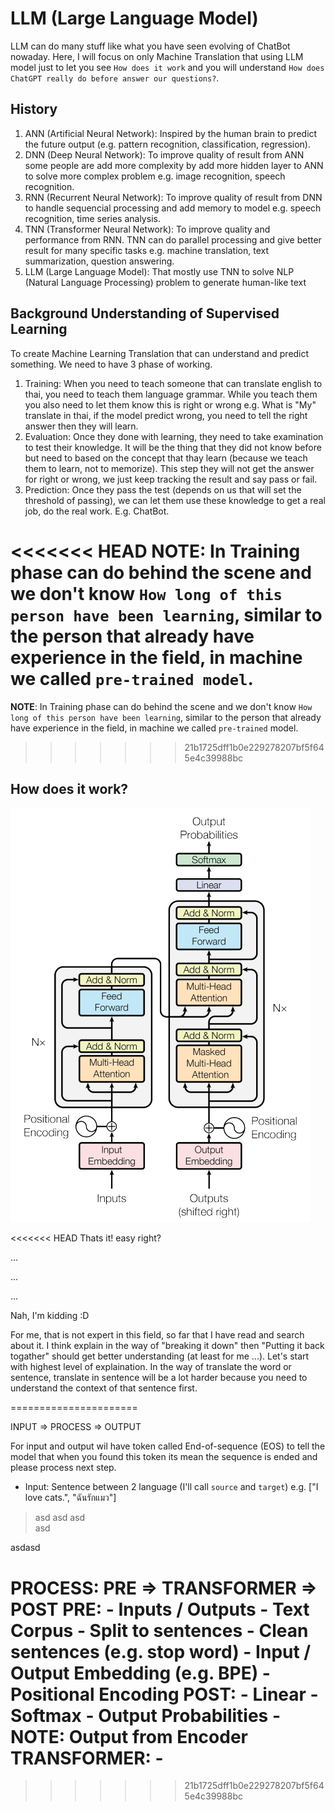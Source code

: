 # LLM (Large Language Model)

LLM can do many stuff like what you have seen evolving of ChatBot nowaday. Here, I will focus on only Machine Translation that using LLM model just to let you see `How does it work` and you will understand `How does ChatGPT really do before answer our questions?`.

## History

1. ANN (Artificial Neural Network): Inspired by the human brain to predict the future output (e.g. pattern recognition, classification, regression).
2. DNN (Deep Neural Network): To improve quality of result from ANN some people are add more complexity by add more hidden layer to ANN to solve more complex problem e.g. image recognition, speech recognition.
3. RNN (Recurrent Neural Network): To improve quality of result from DNN to handle sequencial processing and add memory to model e.g. speech recognition, time series analysis.
4. TNN (Transformer Neural Network): To improve quality and performance from RNN. TNN can do parallel processing and give better result for many specific tasks e.g. machine translation, text summarization, question answering.
5. LLM (Large Language Model): That mostly use TNN to solve NLP (Natural Language Processing) problem to generate human-like text

## Background Understanding of Supervised Learning

To create Machine Learning Translation that can understand and predict something. We need to have 3 phase of working.
1. Training: When you need to teach someone that can translate english to thai, you need to teach them language grammar. While you teach them you also need to let them know this is right or wrong e.g. What is "My" translate in thai, if the model predict wrong, you need to tell the right answer then they will learn.
2. Evaluation: Once they done with learning, they need to take examination to test their knowledge. It will be the thing that they did not know before but need to based on the concept that thay learn (because we teach them to learn, not to memorize). This step they will not get the answer for right or wrong, we just keep tracking the result and say pass or fail.
3. Prediction: Once they pass the test (depends on us that will set the threshold of passing), we can let them use these knowledge to get a real job, do the real work. E.g. ChatBot.

<<<<<<< HEAD
**NOTE**: In Training phase can do behind the scene and we don't know `How long of this person have been learning`, similar to the person that already have experience in the field, in machine we called `pre-trained model`.
=======
**NOTE**: In Training phase can do behind the scene and we don't know `How long of this person have been learning`, similar to the person that already have experience in the field, in machine we called `pre-trained` model.
>>>>>>> 21b1725dff1b0e229278207bf5f645e4c39988bc

## How does it work?

![Transformer Architecture](images/transformer_architecture.png)

<<<<<<< HEAD
Thats it! easy right?

...

...

...

Nah, I'm kidding :D

For me, that is not expert in this field, so far that I have read and search about it. I think explain in the way of "breaking it down" then "Putting it back togather" should get better understanding (at least for me ...). Let's start with highest level of explaination. In the way of translate the word or sentence, translate in sentence will be a lot harder because you need to understand the context of that sentence first.

======================

INPUT => PROCESS => OUTPUT

For input and output wil have token called End-of-sequence (EOS) to tell the model that when you found this token its mean the sequence is ended and please process next step.

- Input: Sentence between 2 language (I'll call `source` and `target`) e.g. ["I love cats.", "ฉันรักแมว"]
> asd
asd
asd<br>
asd

asdasd

PROCESS: PRE => TRANSFORMER => POST
PRE:
    - Inputs / Outputs
        - Text Corpus
        - Split to sentences
        - Clean sentences (e.g. stop word)
    - Input / Output Embedding (e.g. BPE)
    - Positional Encoding
POST:
    - Linear
    - Softmax
    - Output Probabilities
    - NOTE: Output from Encoder
TRANSFORMER:
    - 
=======
>>>>>>> 21b1725dff1b0e229278207bf5f645e4c39988bc
